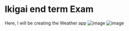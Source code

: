 # Ikigai end term Exam
 Here, I will be creating the Weather app
![image](https://github.com/Ananya01Agrawal/Ikigai-end-term-Exam/assets/99130567/7df66a5d-3396-438a-b7eb-de938410d057)
![image](https://github.com/Ananya01Agrawal/Ikigai-end-term-Exam/assets/99130567/b3b4c52d-738c-4db8-b856-85a0cfa855a7)




